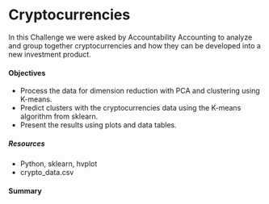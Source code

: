 # Cryptocurrencies

In this Challenge we were asked by Accountability Accounting to analyze and group together cryptocurrencies and how they can be developed into a new investment product.

#### Objectives
* Process the data for dimension reduction with PCA and clustering using K-means.
* Predict clusters with the cryptocurrencies data using the K-means algorithm from sklearn.
* Present the results using plots and data tables.

##### Resources
* Python, sklearn, hvplot
* crypto_data.csv

#### Summary



